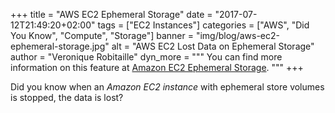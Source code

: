 +++
title = "AWS EC2 Ephemeral Storage"
date = "2017-07-12T21:49:20+02:00"
tags = ["EC2 Instances"]
categories = ["AWS", "Did You Know", "Compute", "Storage"]
banner = "img/blog/aws-ec2-ephemeral-storage.jpg"
alt = "AWS EC2 Lost Data on Ephemeral Storage"
author = "Veronique Robitaille"
dyn_more = """
You can find more information on this feature at <a href="https://docs.aws.amazon.com/AWSEC2/latest/UserGuide/InstanceStorage.html" target="_blank">Amazon EC2 Ephemeral Storage</a>.
"""
+++

Did you know when an <i>Amazon EC2 instance</i> with ephemeral store volumes is stopped, the data is lost?
